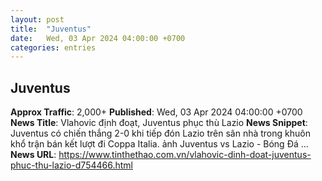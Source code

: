 ```yaml
---
layout: post
title:  "Juventus"
date:   Wed, 03 Apr 2024 04:00:00 +0700
categories: entries
---
```

## Juventus
**Approx Traffic**: 2,000+
**Published**: Wed, 03 Apr 2024 04:00:00 +0700
**News Title**: Vlahovic định đoạt, Juventus phục thù Lazio
**News Snippet**: Juventus có chiến thắng 2-0 khi tiếp đón Lazio trên sân nhà trong khuôn khổ trận bán kết lượt đi Coppa Italia. ảnh Juventus vs Lazio - Bóng Đá&nbsp;...
**News URL**: https://www.tinthethao.com.vn/vlahovic-dinh-doat-juventus-phuc-thu-lazio-d754466.html
